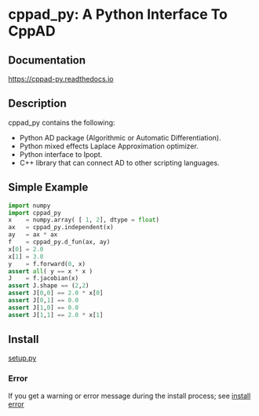 # cppad\_py: A Python Interface To CppAD

## Documentation
https://cppad-py.readthedocs.io

## Description
cppad\_py contains the following:

- Python AD package (Algorithmic or Automatic Differentiation).
- Python mixed effects Laplace Approximation optimizer.
- Python interface to Ipopt.
- C++ library that can connect AD to other scripting languages.

## Simple Example
```python
import numpy
import cppad_py
x    = numpy.array( [ 1, 2], dtype = float)
ax   = cppad_py.independent(x)
ay   = ax * ax
f    = cppad_py.d_fun(ax, ay)
x[0] = 2.0
x[1] = 3.0
y    = f.forward(0, x)
assert all( y == x * x )
J    = f.jacobian(x)
assert J.shape == (2,2)
assert J[0,0] == 2.0 * x[0]
assert J[0,1] == 0.0
assert J[1,0] == 0.0
assert J[1,1] == 2.0 * x[1]
```

## Install
[setup.py](https://cppad-py.readthedocs.io/en/latest/setup_py.htm)

### Error
If you get a warning or error message during the install process; see
[install error](https://cppad-py.readthedocs.io/en/latest/install_error.htm)
